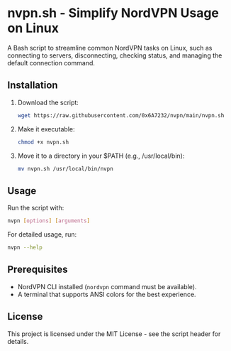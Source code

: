 # nvpn.sh - Simplify NordVPN Usage on Linux

A Bash script to streamline common NordVPN tasks on Linux, such as connecting to servers, disconnecting, checking status, and managing the default connection command.

## Installation

1. Download the script:
   ```bash
   wget https://raw.githubusercontent.com/0x6A7232/nvpn/main/nvpn.sh
   ```
2. Make it executable:
   ```bash
   chmod +x nvpn.sh
   ```
3. Move it to a directory in your \$PATH (e.g., /usr/local/bin):
   ```bash
   mv nvpn.sh /usr/local/bin/nvpn
   ```

## Usage

Run the script with:

```bash
nvpn [options] [arguments]
```
For detailed usage, run:
```bash
nvpn --help
```

## Prerequisites

- NordVPN CLI installed (`nordvpn` command must be available).
- A terminal that supports ANSI colors for the best experience.

## License

This project is licensed under the MIT License - see the script header for details.
